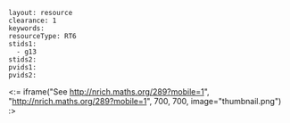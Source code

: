 ````
layout: resource
clearance: 1
keywords:
resourceType: RT6
stids1: 
  - g13
stids2:
pvids1:
pvids2:

````

<:= iframe("See http://nrich.maths.org/289?mobile=1", "http://nrich.maths.org/289?mobile=1", 700, 700, image="thumbnail.png") :>